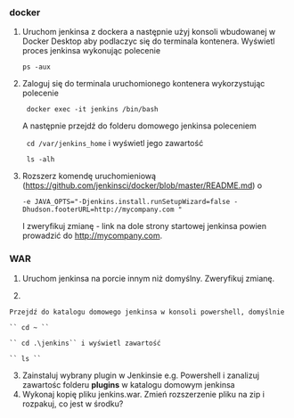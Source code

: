 ### docker

1. 
    Uruchom jenkinsa z dockera a następnie użyj konsoli wbudowanej w Docker Desktop aby podlaczyc się do terminala kontenera.
    Wyświetl proces jenkinsa wykonując polecenie 
       
      ``ps -aux``
    
2. 
    Zaloguj się do terminala uruchomionego kontenera wykorzystując polecenie
    
    `` docker exec -it jenkins /bin/bash``
    
    A następnie przejdź do folderu domowego jenkinsa poleceniem
    
   `` cd /var/jenkins_home`` i wyświetl jego zawartość
   
   `` ls -alh``
   
3. Rozszerz komendę uruchomieniową (https://github.com/jenkinsci/docker/blob/master/README.md) o 

    ``-e JAVA_OPTS="-Djenkins.install.runSetupWizard=false -Dhudson.footerURL=http://mycompany.com "``
    
    I zweryfikuj zmianę - link na dole strony startowej jenkinsa powien prowadzić do http://mycompany.com.
    

### WAR

1. 
    Uruchom jenkinsa na porcie innym niż domyślny. Zweryfikuj zmianę.
    
2. 
    
    Przejdź do katalogu domowego jenkinsa w konsoli powershell, domyślnie
    
    `` cd ~ ``
    
    `` cd .\jenkins`` i wyświetl zawartość
    
    `` ls ``
    
3. Zainstaluj wybrany plugin w Jenkinsie e.g. Powershell i zanalizuj zawartośc folderu <b>plugins</b> w katalogu domowym jenkinsa
4. Wykonaj kopię pliku jenkins.war. Zmień rozszerzenie pliku na zip i rozpakuj, co jest w środku?
   
